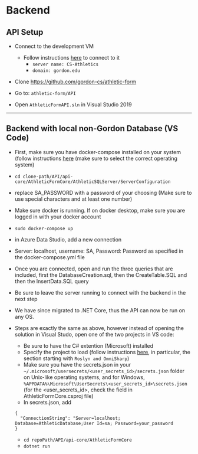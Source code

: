 # Backend

## API Setup

- Connect to the development VM

  - Follow instructions [here](https://cts.gordon.edu/knowledge/how-to-connect-to-a-remote-computer-from-a-non-gordon-managed-windows-computer/) to connect to it
    - `server name: CS-Athletics`
    - `domain: gordon.edu`

- Clone https://github.com/gordon-cs/athletic-form
- Go to: `athletic-form/API`
- Open `AthleticFormAPI.sln` in Visual Studio 2019

---

## Backend with local non-Gordon Database (VS Code)

- First, make sure you have docker-compose installed on your system (follow instructions [here](https://docs.docker.com/compose/install/) (make sure to select the correct operating system)
- `cd clone-path/API/api-core/AthleticFormCore/AthleticSQLServer/ServerConfiguration`
- replace SA_PASSWORD with a password of your choosing (Make sure to use special characters and at least one number)
- Make sure docker is running. If on docker desktop, make sure you are logged in with your docker account
- `sudo docker-compose up`
- in Azure Data Studio, add a new connection
- Server: localhost, username: SA, Password: Password as specified in the docker-compose.yml file
- Once you are connected, open and run the three queries that are included, first the DatabaseCreation.sql, then the CreateTable.SQL and then the InsertData.SQL query
- Be sure to leave the server running to connect with the backend in the next step

- We have since migrated to .NET Core, thus the API can now be run on any OS.
- Steps are exactly the same as above, however instead of opening the solution in Visual Studo, open one of the two projects in VS code:
  - Be sure to have the C# extention (Microsoft) installed
  - Specify the project to load (follow instructions [here](https://code.visualstudio.com/docs/languages/csharp), in particular, the section starting with `Roslyn and OmniSharp`)
  - Make sure you have the secrets.json in your `~/.microsoft/usersecrets/<user_secrets_id>/secrets.json` folder on Unix-like operating systems, and for Windows, `%APPDATA%\Microsoft\UserSecrets\<user_secrets_id>\secrets.json` (for the <user_secrets_id>, check the <UserSecretsId> field in AthleticFormCore.csproj file)
  - In secrets.json, add
  ```
  {
    "ConnectionString": "Server=localhost; Database=AthleticDatabase;User Id=sa; Password=your_password
  }
  ```
  - `cd repoPath/API/api-core/AthleticFormCore`
  - `dotnet run`
